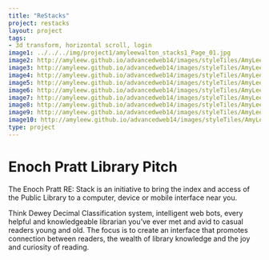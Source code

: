 ```yaml
---
title: "ReStacks"
project: restacks
layout: project
tags:
- 3d transform, horizontal scroll, login
image1: ../../../img/project1/amyleewalton_stacks1_Page_01.jpg
image2: http://amyleew.github.io/advancedweb14/images/styleTiles/AmyLeeWalton_StyleTiles_Page_2.jpg
image3: http://amyleew.github.io/advancedweb14/images/styleTiles/AmyLeeWalton_StyleTiles_Page_3.jpg
image4: http://amyleew.github.io/advancedweb14/images/styleTiles/AmyLeeWalton_StyleTiles_Page_4.jpg
image5: http://amyleew.github.io/advancedweb14/images/styleTiles/AmyLeeWalton_StyleTiles_Page_5.jpg
image6: http://amyleew.github.io/advancedweb14/images/styleTiles/AmyLeeWalton_StyleTiles_Page_1.jpg
image7: http://amyleew.github.io/advancedweb14/images/styleTiles/AmyLeeWalton_StyleTiles_Page_2.jpg
image8: http://amyleew.github.io/advancedweb14/images/styleTiles/AmyLeeWalton_StyleTiles_Page_3.jpg
image9: http://amyleew.github.io/advancedweb14/images/styleTiles/AmyLeeWalton_StyleTiles_Page_4.jpg
image10: http://amyleew.github.io/advancedweb14/images/styleTiles/AmyLeeWalton_StyleTiles_Page_5.jpg
type: project
---
```


# Enoch Pratt Library Pitch

The Enoch Pratt RE: Stack is an initiative to bring the index and access of the Public Library to a computer, device or mobile interface near you.

Think Dewey Decimal Classification system, intelligent web bots, every helpful and knowledgeable librarian you’ve ever met and avid to casual readers young and old. The focus is to create an interface that promotes connection between readers, the wealth of library knowledge and the joy and curiosity of reading.

